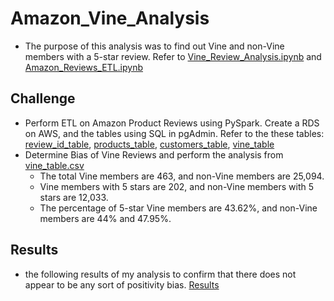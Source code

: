 # Amazon_Vine_Analysis
- The purpose of this analysis was to find out Vine and non-Vine members with a 5-star review. Refer to [Vine_Review_Analysis.ipynb](../main/Vine_Review_Analysis.ipynb) and [Amazon_Reviews_ETL.ipynb](../main/Amazon_Reviews_ETL.ipynb)

## Challenge
- Perform ETL on Amazon Product Reviews using PySpark. Create a RDS on AWS, and the tables using SQL in pgAdmin. Refer to the these tables:
  [review_id_table](../main//Resources/review_id_table.png), [products_table](../main//Resources/products_table.png), [customers_table](../main//Resources/customers_table.png),  [vine_table](../main//Resources/vine_table.png)
- Determine Bias of Vine Reviews and perform the analysis from [vine_table.csv](../main//Resources/vine_table.csv.zip)
  - The total Vine members are 463, and non-Vine members are 25,094.
  - Vine members with 5 stars are 202, and non-Vine members with 5 stars are 12,033.
  - The percentage of 5-star Vine members are 43.62%, and non-Vine members are 44% and 47.95%.

## Results
- the following results of my analysis to confirm that there does not appear to be any sort of positivity bias. 
[Results](../main/Resources/Results.png)
